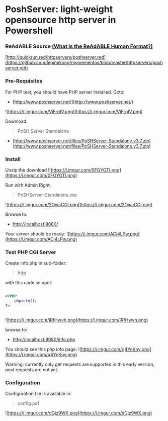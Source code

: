 
# PoshServer: light-weight opensource http server in Powershell


### ReAdABLE Source [(What is the ReAdABLE Human Format?)](http://readablehumanformat.com)

[http://quickrun.red/httpservers/poshserver.red](https://github.com/lepinekong/mymementos/blob/master/httpservers/poshserver.red)


### Pre-Requisites

For PHP test, you should have PHP server installed.
Goto:
- [http://www.poshserver.net/](http://www.poshserver.net/)
                        
![https://i.imgur.com/ViFrpIV.png](https://i.imgur.com/ViFrpIV.png)
                    
Download:
>PoSH Server Standalone

- [http://www.poshserver.net/files/PoSHServer-Standalone.v3.7.zip](http://www.poshserver.net/files/PoSHServer-Standalone.v3.7.zip)
                        

### Install

Unzip the download
![https://i.imgur.com/0FGYGTI.png](https://i.imgur.com/0FGYGTI.png)
                    
Run with Admin Right:
>PoSHServer-Standalone.exe

![https://i.imgur.com/2OwcCOi.png](https://i.imgur.com/2OwcCOi.png)
                    
Browse to:
- [http://localhost:8080/](http://localhost:8080/)
                        
Your server should be ready:
![https://i.imgur.com/ACj4LPw.png](https://i.imgur.com/ACj4LPw.png)
                    

### Test PHP CGI Server

Create info.php in sub-folder:
>http

with this code snippet:


```php

<?PHP
    phpinfo();
?>
        
```


![https://i.imgur.com/jRfHwvh.png](https://i.imgur.com/jRfHwvh.png)
                    
browse to:
- [http://localhost:8080/info.php](http://localhost:8080/info.php)
                        
You should see this php info page:
![https://i.imgur.com/q4YoKny.png](https://i.imgur.com/q4YoKny.png)
                    
Warning: currently only get requests are supported in this early version, post requests are not yet.

### Configuration

Configuration file is available in:
>config.ps1

![https://i.imgur.com/dGjz9WX.png](https://i.imgur.com/dGjz9WX.png)
                    
